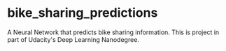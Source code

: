 # bike_sharing_predictions
A Neural Network that predicts bike sharing information. This is project in part of Udacity's Deep Learning Nanodegree.
